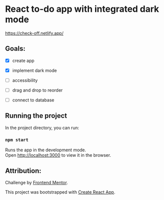 # React to-do app with integrated dark mode

https://check-off.netlify.app/

## Goals:

- [x] create app

- [x] implement dark mode

- [ ] accessibility

- [ ] drag and drop to reorder

- [ ] connect to database

## Running the project

In the project directory, you can run:

### `npm start`

Runs the app in the development mode.\
Open [http://localhost:3000](http://localhost:3000) to view it in the browser.

## Attribution:

Challenge by <a href="https://www.frontendmentor.io?ref=challenge" target="_blank">Frontend Mentor</a>.

This project was bootstrapped with [Create React App](https://github.com/facebook/create-react-app).
